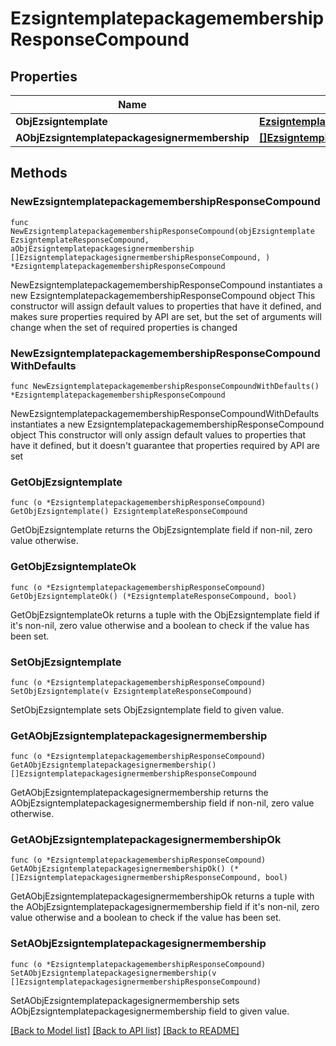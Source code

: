 # EzsigntemplatepackagemembershipResponseCompound

## Properties

Name | Type | Description | Notes
------------ | ------------- | ------------- | -------------
**ObjEzsigntemplate** | [**EzsigntemplateResponseCompound**](EzsigntemplateResponseCompound.md) |  | 
**AObjEzsigntemplatepackagesignermembership** | [**[]EzsigntemplatepackagesignermembershipResponseCompound**](EzsigntemplatepackagesignermembershipResponseCompound.md) |  | 

## Methods

### NewEzsigntemplatepackagemembershipResponseCompound

`func NewEzsigntemplatepackagemembershipResponseCompound(objEzsigntemplate EzsigntemplateResponseCompound, aObjEzsigntemplatepackagesignermembership []EzsigntemplatepackagesignermembershipResponseCompound, ) *EzsigntemplatepackagemembershipResponseCompound`

NewEzsigntemplatepackagemembershipResponseCompound instantiates a new EzsigntemplatepackagemembershipResponseCompound object
This constructor will assign default values to properties that have it defined,
and makes sure properties required by API are set, but the set of arguments
will change when the set of required properties is changed

### NewEzsigntemplatepackagemembershipResponseCompoundWithDefaults

`func NewEzsigntemplatepackagemembershipResponseCompoundWithDefaults() *EzsigntemplatepackagemembershipResponseCompound`

NewEzsigntemplatepackagemembershipResponseCompoundWithDefaults instantiates a new EzsigntemplatepackagemembershipResponseCompound object
This constructor will only assign default values to properties that have it defined,
but it doesn't guarantee that properties required by API are set

### GetObjEzsigntemplate

`func (o *EzsigntemplatepackagemembershipResponseCompound) GetObjEzsigntemplate() EzsigntemplateResponseCompound`

GetObjEzsigntemplate returns the ObjEzsigntemplate field if non-nil, zero value otherwise.

### GetObjEzsigntemplateOk

`func (o *EzsigntemplatepackagemembershipResponseCompound) GetObjEzsigntemplateOk() (*EzsigntemplateResponseCompound, bool)`

GetObjEzsigntemplateOk returns a tuple with the ObjEzsigntemplate field if it's non-nil, zero value otherwise
and a boolean to check if the value has been set.

### SetObjEzsigntemplate

`func (o *EzsigntemplatepackagemembershipResponseCompound) SetObjEzsigntemplate(v EzsigntemplateResponseCompound)`

SetObjEzsigntemplate sets ObjEzsigntemplate field to given value.


### GetAObjEzsigntemplatepackagesignermembership

`func (o *EzsigntemplatepackagemembershipResponseCompound) GetAObjEzsigntemplatepackagesignermembership() []EzsigntemplatepackagesignermembershipResponseCompound`

GetAObjEzsigntemplatepackagesignermembership returns the AObjEzsigntemplatepackagesignermembership field if non-nil, zero value otherwise.

### GetAObjEzsigntemplatepackagesignermembershipOk

`func (o *EzsigntemplatepackagemembershipResponseCompound) GetAObjEzsigntemplatepackagesignermembershipOk() (*[]EzsigntemplatepackagesignermembershipResponseCompound, bool)`

GetAObjEzsigntemplatepackagesignermembershipOk returns a tuple with the AObjEzsigntemplatepackagesignermembership field if it's non-nil, zero value otherwise
and a boolean to check if the value has been set.

### SetAObjEzsigntemplatepackagesignermembership

`func (o *EzsigntemplatepackagemembershipResponseCompound) SetAObjEzsigntemplatepackagesignermembership(v []EzsigntemplatepackagesignermembershipResponseCompound)`

SetAObjEzsigntemplatepackagesignermembership sets AObjEzsigntemplatepackagesignermembership field to given value.



[[Back to Model list]](../README.md#documentation-for-models) [[Back to API list]](../README.md#documentation-for-api-endpoints) [[Back to README]](../README.md)


